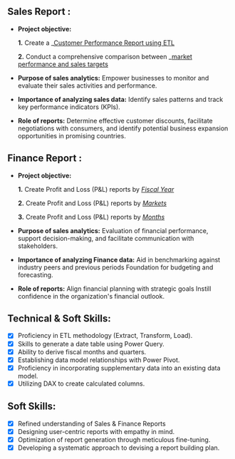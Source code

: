 ## Sales Report :


- **Project objective:** 

    **1.** Create a _[Customer Performance Report using ETL](https://github.com/Sneha508194/Excel-Sales-Analytics-/blob/main/Customer%20Performance%20Report%20using%20ETL.pdf)

    **2.** Conduct a comprehensive comparison between _[market performance and sales targets](https://github.com/Sneha508194/Excel-Sales-Analytics-/blob/main/Market%20Performance%20vs%20Target%20using%20ETL.pdf)

- **Purpose of sales analytics:** Empower businesses to monitor and evaluate their sales activities and performance.

- **Importance of analyzing sales data:** Identify sales patterns and track key performance indicators (KPIs).

- **Role of reports:** Determine effective customer discounts, facilitate negotiations with consumers, and identify potential business expansion opportunities in promising countries.


## Finance Report :

- **Project objective:** 

    **1.** Create Profit and Loss (P&L) reports by _[Fiscal Year](https://github.com/ARYANPOKHRIYAL/Excel-Sales-Analytics/blob/Aryan/P%26L%20by%20Year.pdf)_ 

   **2.** Create Profit and Loss (P&L) reports by _[Markets](https://github.com/ARYANPOKHRIYAL/Excel-Sales-Analytics/blob/Aryan/P%26L%20by%20Markets.pdf)_

   **3.** Create Profit and Loss (P&L) reports by _[Months](https://github.com/ARYANPOKHRIYAL/Excel-Sales-Analytics/blob/Aryan/P%26L%20by%20Fiscal%20Months.pdf)_

- **Purpose of sales analytics:** Evaluation of financial performance, support decision-making, and facilitate communication with stakeholders.

- **Importance of analyzing Finance data:** Aid in benchmarking against industry peers and previous periods Foundation for budgeting and forecasting.

- **Role of reports:** Align financial planning with strategic goals Instill confidence in the organization's financial outlook.


## Technical & Soft Skills:
- [x]	Proficiency in ETL methodology (Extract, Transform, Load).
- [x]	Skills to generate a date table using Power Query.
- [x]	Ability to derive fiscal months and quarters.
- [x]	Establishing data model relationships with Power Pivot.
- [x]	Proficiency in incorporating supplementary data into an existing data model.
- [x]	Utilizing DAX to create calculated columns.

## Soft Skills:
- [x]	Refined understanding of Sales & Finance Reports
- [x]	Designing user-centric reports with empathy in mind.
- [x]	Optimization of report generation through meticulous fine-tuning.
- [x]	Developing a systematic approach to devising a report building plan.
